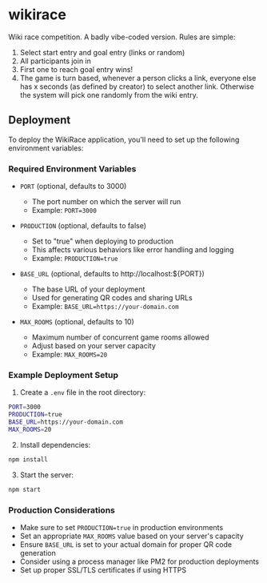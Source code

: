 # wikirace
Wiki race competition. A badly vibe-coded version. Rules are simple:

1. Select start entry and goal entry (links or random)
2. All participants join in
3. First one to reach goal entry wins!
4. The game is turn based, whenever a person clicks a link, everyone else has x seconds (as defined by creator) to select another link. Otherwise the system will pick one randomly from the wiki entry.

## Deployment

To deploy the WikiRace application, you'll need to set up the following environment variables:

### Required Environment Variables

- `PORT` (optional, defaults to 3000)
  - The port number on which the server will run
  - Example: `PORT=3000`

- `PRODUCTION` (optional, defaults to false)
  - Set to "true" when deploying to production
  - This affects various behaviors like error handling and logging
  - Example: `PRODUCTION=true`

- `BASE_URL` (optional, defaults to http://localhost:${PORT})
  - The base URL of your deployment
  - Used for generating QR codes and sharing URLs
  - Example: `BASE_URL=https://your-domain.com`

- `MAX_ROOMS` (optional, defaults to 10)
  - Maximum number of concurrent game rooms allowed
  - Adjust based on your server capacity
  - Example: `MAX_ROOMS=20`

### Example Deployment Setup

1. Create a `.env` file in the root directory:
```bash
PORT=3000
PRODUCTION=true
BASE_URL=https://your-domain.com
MAX_ROOMS=20
```

2. Install dependencies:
```bash
npm install
```

3. Start the server:
```bash
npm start
```

### Production Considerations

- Make sure to set `PRODUCTION=true` in production environments
- Set an appropriate `MAX_ROOMS` value based on your server's capacity
- Ensure `BASE_URL` is set to your actual domain for proper QR code generation
- Consider using a process manager like PM2 for production deployments
- Set up proper SSL/TLS certificates if using HTTPS
